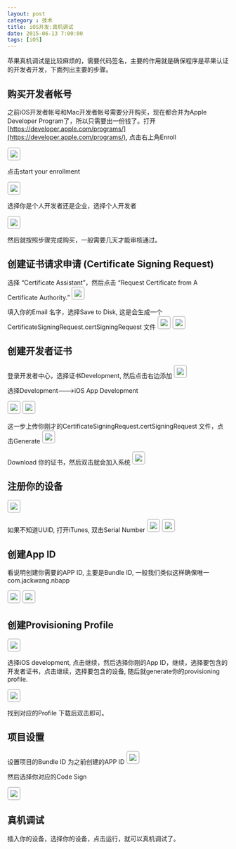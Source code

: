 ```yaml
---
layout: post
category : 技术
title: iOS开发:真机调试
date: 2015-06-13 7:00:00
tags: [iOS]
---
```


苹果真机调试是比较麻烦的，需要代码签名，主要的作用就是确保程序是苹果认证的开发者开发，下面列出主要的步骤。

## 购买开发者帐号

<style>
img {
  max-width: 500px;
  border: solid 2px #ccc;
  padding: 5px;
  border-radius:5px;
}
</style>

之前iOS开发者帐号和Mac开发者帐号需要分开购买，现在都合并为Apple Developer Program了，所以只需要出一份钱了。打开 [https://developer.apple.com/programs/](https://developer.apple.com/programs/), 点击右上角Enroll

<img src="/assets/images/ios/debug-in-device/ios-developer-center.png"/>

点击start your enrollment

<img src="/assets/images/ios/debug-in-device/start-your-enroll.png"/>

选择你是个人开发者还是企业，选择个人开发者

<img src="/assets/images/ios/debug-in-device/select-develop-type.png"/>

然后就按照步骤完成购买，一般需要几天才能审核通过。


## 创建证书请求申请 (Certificate Signing Request)

选择 “Certificate Assistant”，然后点击 “Request Certificate from A Certificate Authority.”
<img src="/assets/images/ios/debug-in-device/request-certification.png" />

填入你的Email 名字，选择Save to Disk, 这是会生成一个CertificateSigningRequest.certSigningRequest 文件
<img src="/assets/images/ios/debug-in-device/certificaiton-info.png"/>
<img src="/assets/images/ios/debug-in-device/save-certification-info.png"/>

## 创建开发者证书

登录开发者中心，选择证书Development, 然后点击右边添加
<img src="/assets/images/ios/debug-in-device/member-center.png" />

选择Development--->iOS App Development

<img src="/assets/images/ios/debug-in-device/select-dev-cert-type.png" />

<img src="/assets/images/ios/debug-in-device/how-to-create-csr.png"/>

这一步上传你刚才的CertificateSigningRequest.certSigningRequest 文件，点击Generate
<img src="/assets/images/ios/debug-in-device/generate-your-certificate.png"/>

Download 你的证书，然后双击就会加入系统
<img src="/assets/images/ios/debug-in-device/generate-dev-certification.png" />

## 注册你的设备

<img src="/assets/images/ios/debug-in-device/register-device.png"/>

如果不知道UUID, 打开iTunes, 双击Serial Number
<img src="/assets/images/ios/debug-in-device/itunes.png" />
<img src="/assets/images/ios/debug-in-device/uuid.png"/>


## 创建App ID

看说明创建你需要的APP ID, 主要是Bundle ID, 一般我们类似这样确保唯一 com.jackwang.nbapp

<img src="/assets/images/ios/debug-in-device/appid.png"/>

<img src="/assets/images/ios/debug-in-device/buildid.png" />


## 创建Provisioning Profile

<img src="/assets/images/ios/debug-in-device/add-provision-profile.png" />

选择iOS development, 点击继续，然后选择你刚的App ID，继续，选择要包含的开发者证书，点击继续，选择要包含的设备, 随后就generate你的provisioning profile.

<img src="/assets/images/ios/debug-in-device/generate-profile.png"/> 

找到对应的Profile 下载后双击即可。


## 项目设置

设置项目的Bundle ID 为之前创建的APP ID
<img src="/assets/images/ios/debug-in-device/xcode-setting-bundle.png"/>

然后选择你对应的Code Sign

<img src="/assets/images/ios/debug-in-device/xcode-code-sign.png" />

## 真机调试
插入你的设备，选择你的设备，点击运行，就可以真机调试了。